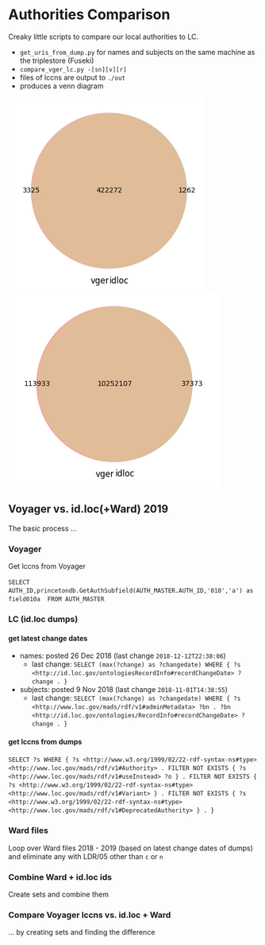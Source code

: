 # Authorities Comparison

Creaky little scripts to compare our local authorities to LC. 
* `get_uris_from_dump.py` for names and subjects on the same machine as the triplestore (Fuseki)
* `compare_vger_lc.py -[sn][v][r]`
 * files of lccns are output to `./out`
 * produces a venn diagram

![subjects](https://raw.githubusercontent.com/pulibrary/naco_comparisons/master/images/sub_venn.png)
![names](https://raw.githubusercontent.com/pulibrary/naco_comparisons/master/images/names_venn_201904.png)

## Voyager vs. id.loc(+Ward) 2019
The basic process ...

### Voyager
Get lccns from Voyager

`SELECT AUTH_ID,princetondb.GetAuthSubfield(AUTH_MASTER.AUTH_ID,'010','a') as field010a 
FROM AUTH_MASTER`

### LC (id.loc dumps)
#### get latest change dates
* names: posted 26 Dec 2018 (last change `2018-12-12T22:38:06`)
  * last change: `SELECT (max(?change) as ?changedate) WHERE { ?s <http://id.loc.gov/ontologiesRecordInfo#recordChangeDate> ?change . }`
* subjects: posted 9 Nov 2018 (last change `2018-11-01T14:38:55`)
  * last change: `SELECT (max(?change) as ?changedate) WHERE { ?s <http://www.loc.gov/mads/rdf/v1#adminMetadata> ?bn . ?bn <http://id.loc.gov/ontologies/RecordInfo#recordChangeDate> ?change . }`

#### get lccns from dumps
`SELECT ?s WHERE {
  ?s <http://www.w3.org/1999/02/22-rdf-syntax-ns#type> <http://www.loc.gov/mads/rdf/v1#Authority> .
  FILTER NOT EXISTS { ?s <http://www.loc.gov/mads/rdf/v1#useInstead> ?o } .
  FILTER NOT EXISTS { ?s <http://www.w3.org/1999/02/22-rdf-syntax-ns#type> <http://www.loc.gov/mads/rdf/v1#Variant> } .
  FILTER NOT EXISTS { ?s <http://www.w3.org/1999/02/22-rdf-syntax-ns#type> <http://www.loc.gov/mads/rdf/v1#DeprecatedAuthority> } .
}`

### Ward files
Loop over Ward files 2018 - 2019 (based on latest change dates of dumps) and eliminate any with LDR/05 other than `c` or `n`

### Combine Ward + id.loc ids
Create sets and combine them

### Compare Voyager lccns vs. id.loc + Ward
... by creating sets and finding the difference
